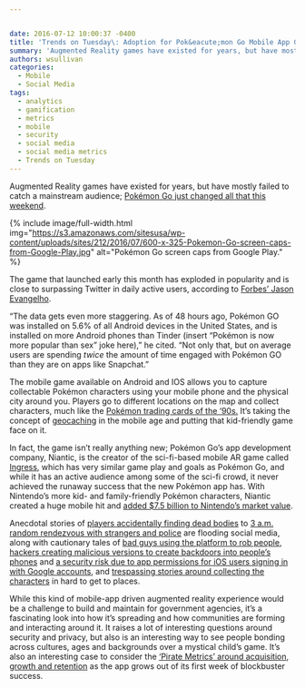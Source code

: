 ```yaml
---


date: 2016-07-12 10:00:37 -0400
title: 'Trends on Tuesday\: Adoption for Pok&eacute;mon Go Mobile App Goes Crazy'
summary: 'Augmented Reality games have existed for years, but have mostly failed to catch a mainstream audience; Pok&eacute;mon Go just changed all that this weekend.  The game that launched early this month has exploded in popularity and is close to surpassing Twitter in daily active users,'
authors: wsullivan
categories:
  - Mobile
  - Social Media
tags:
  - analytics
  - gamification
  - metrics
  - mobile
  - security
  - social media
  - social media metrics
  - Trends on Tuesday
---
```


Augmented Reality games have existed for years, but have mostly failed to catch a mainstream audience; [Pokémon Go just changed all that this weekend](http://www.pokemon.com/us/pokemon-video-games/pokemon-go/).


{% include image/full-width.html img="https://s3.amazonaws.com/sitesusa/wp-content/uploads/sites/212/2016/07/600-x-325-Pokemon-Go-screen-caps-from-Google-Play.jpg" alt="Pokémon Go screen caps from Google Play." %}

The game that launched early this month has exploded in popularity and is close to surpassing Twitter in daily active users, according to [Forbes’ Jason Evangelho](http://www.forbes.com/sites/jasonevangelho/2016/07/10/pokemon-go-about-to-surpass-twitter-in-daily-active-users/).

“The data gets even more staggering. As of 48 hours ago, Pokémon GO was installed on 5.6% of all Android devices in the United States, and is installed on more Android phones than Tinder (insert “Pokémon is now more popular than sex” joke here),” he cited. “Not only that, but on average users are spending _twice_ the amount of time engaged with Pokémon GO than they are on apps like Snapchat.”

The mobile game available on Android and IOS allows you to capture collectable Pokémon characters using your mobile phone and the physical city around you. Players go to different locations on the map and collect characters, much like the [Pokémon trading cards of the ‘90s.](https://en.wikipedia.org/wiki/Pok%C3%A9mon_Trading_Card_Game) It’s taking the concept of [geocaching](https://en.wikipedia.org/wiki/Geocaching) in the mobile age and putting that kid-friendly game face on it.

In fact, the game isn&#8217;t really anything new; Pokémon Go&#8217;s app development company, Niantic, is the creator of the sci-fi-based mobile AR game called [Ingress](https://www.ingress.com/), which has very similar game play and goals as Pokémon Go, and while it has an active audience among some of the sci-fi crowd, it never achieved the runaway success that the new Pokémon app has. With Nintendo&#8217;s more kid- and family-friendly Pokémon characters, Niantic created a huge mobile hit and [added $7.5 billion to Nintendo&#8217;s market value](http://www.theverge.com/2016/7/11/12147600/nintendos-stock-pokemon-go).

Anecdotal stories of [players accidentally finding dead bodies](http://thenextweb.com/insider/2016/07/08/was-it-a-ghost-pokemon/) to [3 a.m. random rendezvous with strangers and police](http://imgur.com/KAwwxFp) are flooding social media, along with cautionary tales of [bad guys using the platform to rob people](http://www.usatoday.com/story/tech/2016/07/10/four-suspects-arrested-string-pokemon-go-related-armed-robberies/86922474/), [hackers creating malicious versions to create backdoors into people&#8217;s phones](http://motherboard.vice.com/read/pokmon-go-hack) and [a security risk due to app permissions for iOS users signing in with Google accounts](http://fortune.com/2016/07/11/pokemon-go-security/), and [trespassing stories around collecting the characters](https://www.reddit.com/r/washingtondc/comments/4ruvln/pokemon_go_theres_a_gym_in_the_center_of_the/) in hard to get to places.

While this kind of mobile-app driven augmented reality experience would be a challenge to build and maintain for government agencies, it’s a fascinating look into how it’s spreading and how communities are forming and interacting around it. It raises a lot of interesting questions around security and privacy, but also is an interesting way to see people bonding across cultures, ages and backgrounds over a mystical child&#8217;s game. It’s also an interesting case to consider the [‘Pirate Metrics’ around acquisition, growth and retention](http://www.WHATEVER/2016/05/12/using-pirate-metrics-to-analyze-your-mobile-applications-audience/) as the app grows out of its first week of blockbuster success.